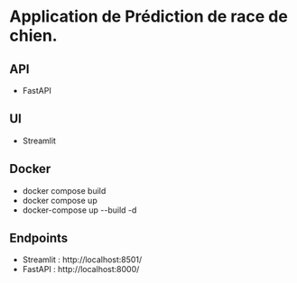 # Application de Prédiction de race de chien.

## API
- FastAPI

## UI
- Streamlit

## Docker
- docker compose build
- docker compose up
- docker-compose up --build -d

## Endpoints
- Streamlit : http://localhost:8501/
- FastAPI : http://localhost:8000/
